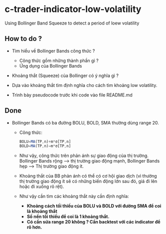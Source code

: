 # c-trader-indicator-low-volatility

Using Bollinger Band Squeeze to detect a period of loew volatility

## How to do ?

- Tìm hiểu về Bollinger Bands công thức ?
  - Công thức gồm những thành phần gì ?
  - Ứng dụng của Bollinger Bands

- Khoảng thắt (Squeeze) của Bollinger có ý nghĩa gì ?
- Dựa vào khoảng thắt tìm định nghĩa cho cách tìm khoảng low volatility.
- Trình bày pseudocode trước khi code vào file README.md

## Done

- Bollinger Bands có ba đường BOLU, BOLD, SMA thường dùng range 20.
  - Công thức:

    ```js
    BOLU=MA(TP,n)+m*σ[TP,n]
    BOLD=MA(TP,n)−m*σ[TP,n]
    ```

  - Như vậy, công thức trên phản ánh sự giao động của thị trường. Bollinger Bands rộng --> thị trường giao động mạnh, Bollinger Bands hẹp --> Thị trường giao động ít.
  - Khoảng thắt của BB phản ánh có thể có cơ hội giao dịch (vì thường thị trường giao động ít sẽ có những biến động lớn sau đó, giá đi lên hoặc đi xuống rõ rệt).
  - Như vậy cần tìm các khoảng thắt này cần định nghĩa:
    - **Khoảng cách tối thiếu của BOLU và BOLD với đường SMA để coi là khoảng thắt**
    - **Số nến tối thiếu để coi là 1 khoảng thắt.**
    - **Có cần sửa range 20 không ?  Cần backtest với các indicator để rõ hơn.**
